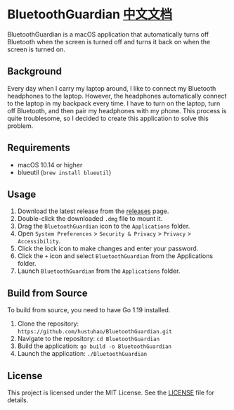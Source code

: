 # BluetoothGuardian [中文文档](README.ZH.MD)

BluetoothGuardian is a macOS application that automatically turns off Bluetooth when the screen is turned off and turns it back on when the screen is turned on.

## Background

Every day when I carry my laptop around, I like to connect my Bluetooth headphones to the laptop. However, the headphones automatically connect to the laptop in my backpack every time. I have to turn on the laptop, turn off Bluetooth, and then pair my headphones with my phone. This process is quite troublesome, so I decided to create this application to solve this problem.

## Requirements

- macOS 10.14 or higher
- blueutil (`brew install blueutil`)

## Usage

1. Download the latest release from the [releases](https://github.com/hustuhao/BluetoothGuardian/releases) page.
2. Double-click the downloaded `.dmg` file to mount it.
3. Drag the `BluetoothGuardian` icon to the `Applications` folder.
4. Open `System Preferences` > `Security & Privacy` > `Privacy` > `Accessibility`.
5. Click the lock icon to make changes and enter your password.
6. Click the `+` icon and select `BluetoothGuardian` from the Applications folder.
7. Launch `BluetoothGuardian` from the `Applications` folder.

## Build from Source

To build from source, you need to have Go 1.19 installed.

1. Clone the repository: `https://github.com/hustuhao/BluetoothGuardian.git`
2. Navigate to the repository: `cd BluetoothGuardian`
3. Build the application: `go build -o BluetoothGuardian`
4. Launch the application: `./BluetoothGuardian`

## License

This project is licensed under the MIT License. See the [LICENSE](LICENSE) file for details.